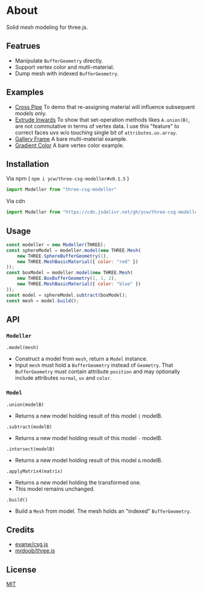 # About

Solid mesh modeling for three.js.

## Featrues

- Manipulate `BufferGeometry` directly.
- Support vertex color and mutli-material.
- Dump mesh with indexed `BufferGeometry`.

## Examples

- [Cross Pipe](https://ycw.github.io/three-csg-modeller/examples/cross-pipe)
To demo that re-assigning material will influence subsequent models only.
- [Extrude Inwards](https://ycw.github.io/three-csg-modeller/examples/extrude-inwards) 
To show that set-operation methods likes `A.union(B)`, are not commutative in 
terms of vertex data. I use this "feature" to correct faces uvs w/o touching
single bit of `attributes.uv.array`. 
- [Gallery Frame](https://ycw.github.io/three-csg-modeller/examples/gallery-frame) 
A bare multi-material example.
- [Gradient Color](https://ycw.github.io/three-csg-modeller/examples/gradient-color) 
A bare vertex color example.

## Installation

Via npm ( `npm i ycw/three-csg-modeller#v0.1.5` )

```js
import Modeller from "three-csg-modeller"
```

Via cdn

```js
import Modeller from "https://cdn.jsdelivr.net/gh/ycw/three-csg-modeller@0.1.5/src/index.js"
```

## Usage

```js
const modeller = new Modeller(THREE);
const sphereModel = modeller.model(new THREE.Mesh(
    new THREE.SphereBufferGeometry(1),
    new THREE.MeshBasicMaterial({ color: "red" })
));
const boxModel = modeller.model(new THREE.Mesh(
    new THREE.BoxBufferGeometry(1, 1, 2),
    new THREE.MeshBasicMaterial({ color: "blue" })
));
const model = sphereModel.subtract(boxModel);
const mesh = model.build();
```

## API

### `Modeller`

`.model(mesh)`
- Construct a model from `mesh`, return a `Model` instance.
- Input `mesh` must hold a `BufferGeometry` instead of `Geometry`. That 
  `BufferGeometry` must contain attribute `position` and may optionally
  include attributes `normal`, `uv` and `color`.

### `Model`

`.union(modelB)`
- Returns a new model holding result of this model `|` modelB.

`.subtract(modelB)`
- Returns a new model holding result of this model `-` modelB.

`.intersect(modelB)`
- Returns a new model holding result of this model `&` modelB.

`.applyMatrix4(matrix)` 
- Returns a new model holding the transformed one. 
- This model remains unchanged.

`.build()`
- Build a `Mesh` from model. The mesh holds an "indexed" `BufferGeometry`.

## Credits

- [evanw/csg.js](https://evanw.github.io/csg.js/)
- [mrdoob/three.js](https://github.com/mrdoob/three.js)

## License

[MIT](LICENSE)